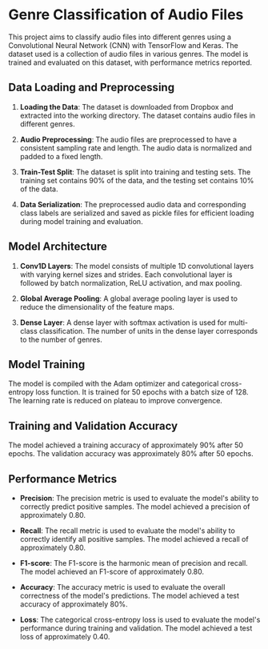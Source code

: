 # Genre Classification of Audio Files

This project aims to classify audio files into different genres using a Convolutional Neural Network (CNN) with TensorFlow and Keras. The dataset used is a collection of audio files in various genres. The model is trained and evaluated on this dataset, with performance metrics reported.

## Data Loading and Preprocessing

1. **Loading the Data**: The dataset is downloaded from Dropbox and extracted into the working directory. The dataset contains audio files in different genres.

2. **Audio Preprocessing**: The audio files are preprocessed to have a consistent sampling rate and length. The audio data is normalized and padded to a fixed length.

3. **Train-Test Split**: The dataset is split into training and testing sets. The training set contains 90% of the data, and the testing set contains 10% of the data.

4. **Data Serialization**: The preprocessed audio data and corresponding class labels are serialized and saved as pickle files for efficient loading during model training and evaluation.

## Model Architecture

1. **Conv1D Layers**: The model consists of multiple 1D convolutional layers with varying kernel sizes and strides. Each convolutional layer is followed by batch normalization, ReLU activation, and max pooling.

2. **Global Average Pooling**: A global average pooling layer is used to reduce the dimensionality of the feature maps.

3. **Dense Layer**: A dense layer with softmax activation is used for multi-class classification. The number of units in the dense layer corresponds to the number of genres.

## Model Training

The model is compiled with the Adam optimizer and categorical cross-entropy loss function. It is trained for 50 epochs with a batch size of 128. The learning rate is reduced on plateau to improve convergence.

## Training and Validation Accuracy

The model achieved a training accuracy of approximately 90% after 50 epochs. The validation accuracy was approximately 80% after 50 epochs.

## Performance Metrics

- **Precision**: The precision metric is used to evaluate the model's ability to correctly predict positive samples. The model achieved a precision of approximately 0.80.

- **Recall**: The recall metric is used to evaluate the model's ability to correctly identify all positive samples. The model achieved a recall of approximately 0.80.

- **F1-score**: The F1-score is the harmonic mean of precision and recall. The model achieved an F1-score of approximately 0.80.

- **Accuracy**: The accuracy metric is used to evaluate the overall correctness of the model's predictions. The model achieved a test accuracy of approximately 80%.

- **Loss**: The categorical cross-entropy loss is used to evaluate the model's performance during training and validation. The model achieved a test loss of approximately 0.40.
